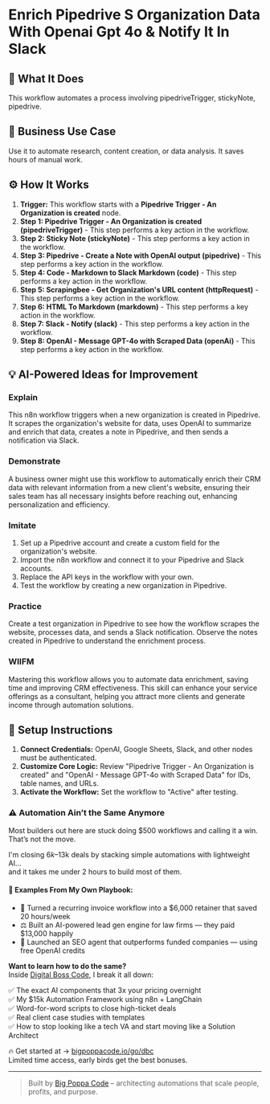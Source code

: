 # Enrich Pipedrive S Organization Data With Openai Gpt 4o & Notify It In Slack

## 🚀 What It Does
This workflow automates a process involving pipedriveTrigger, stickyNote, pipedrive.

## 💼 Business Use Case
Use it to automate research, content creation, or data analysis. It saves hours of manual work.

## ⚙️ How It Works
1.  **Trigger:** This workflow starts with a **Pipedrive Trigger - An Organization is created** node.
2. **Step 1: Pipedrive Trigger - An Organization is created (pipedriveTrigger)** - This step performs a key action in the workflow.
3. **Step 2: Sticky Note (stickyNote)** - This step performs a key action in the workflow.
4. **Step 3: Pipedrive - Create a Note with OpenAI output (pipedrive)** - This step performs a key action in the workflow.
5. **Step 4: Code - Markdown to Slack Markdown (code)** - This step performs a key action in the workflow.
6. **Step 5: Scrapingbee - Get Organization's URL content (httpRequest)** - This step performs a key action in the workflow.
7. **Step 6: HTML To Markdown (markdown)** - This step performs a key action in the workflow.
8. **Step 7: Slack - Notify  (slack)** - This step performs a key action in the workflow.
9. **Step 8: OpenAI - Message GPT-4o with Scraped Data (openAi)** - This step performs a key action in the workflow.

## 💡 AI-Powered Ideas for Improvement
### Explain
This n8n workflow triggers when a new organization is created in Pipedrive. It scrapes the organization's website for data, uses OpenAI to summarize and enrich that data, creates a note in Pipedrive, and then sends a notification via Slack.

### Demonstrate
A business owner might use this workflow to automatically enrich their CRM data with relevant information from a new client's website, ensuring their sales team has all necessary insights before reaching out, enhancing personalization and efficiency.

### Imitate
1. Set up a Pipedrive account and create a custom field for the organization's website.
2. Import the n8n workflow and connect it to your Pipedrive and Slack accounts.
3. Replace the API keys in the workflow with your own.
4. Test the workflow by creating a new organization in Pipedrive.

### Practice
Create a test organization in Pipedrive to see how the workflow scrapes the website, processes data, and sends a Slack notification. Observe the notes created in Pipedrive to understand the enrichment process.

### WIIFM
Mastering this workflow allows you to automate data enrichment, saving time and improving CRM effectiveness. This skill can enhance your service offerings as a consultant, helping you attract more clients and generate income through automation solutions.

## 🔧 Setup Instructions
1. **Connect Credentials:** OpenAI, Google Sheets, Slack, and other nodes must be authenticated.
2. **Customize Core Logic:** Review "Pipedrive Trigger - An Organization is created" and "OpenAI - Message GPT-4o with Scraped Data" for IDs, table names, and URLs.
3. **Activate the Workflow:** Set the workflow to "Active" after testing.

### ⚠️ Automation Ain’t the Same Anymore

Most builders out here are stuck doing $500 workflows and calling it a win.  
That’s not the move.  

I'm closing $6k–$13k deals by stacking simple automations with lightweight AI...  
and it takes me under 2 hours to build most of them.

#### 🧠 Examples From My Own Playbook:
- 🔁 Turned a recurring invoice workflow into a $6,000 retainer that saved 20 hours/week  
- ⚖️ Built an AI-powered lead gen engine for law firms — they paid $13,000 happily  
- 🚀 Launched an SEO agent that outperforms funded companies — using free OpenAI credits  

**Want to learn how to do the same?**  
Inside [Digital Boss Code](https://bigpoppacode.io/go/dbc), I break it all down:

✅ The exact AI components that 3x your pricing overnight  
✅ My $15k Automation Framework using n8n + LangChain  
✅ Word-for-word scripts to close high-ticket deals  
✅ Real client case studies with templates  
✅ How to stop looking like a tech VA and start moving like a Solution Architect  

🔥 Get started at → [bigpoppacode.io/go/dbc](https://bigpoppacode.io/go/dbc)  
Limited time access, early birds get the best bonuses.

---
> Built by [Big Poppa Code](https://bigpoppacode.io) – architecting automations that scale people, profits, and purpose.
